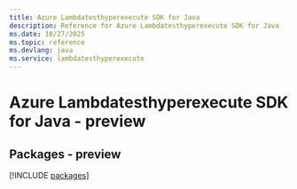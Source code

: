 ```yaml
---
title: Azure Lambdatesthyperexecute SDK for Java
description: Reference for Azure Lambdatesthyperexecute SDK for Java
ms.date: 10/27/2025
ms.topic: reference
ms.devlang: java
ms.service: lambdatesthyperexecute
---
```

# Azure Lambdatesthyperexecute SDK for Java - preview
## Packages - preview
[!INCLUDE [packages](lambdatesthyperexecute-index.md)]
